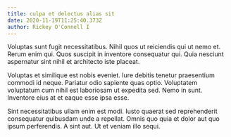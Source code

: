 ```yaml
---
title: culpa et delectus alias sit
date: 2020-11-19T11:25:40.373Z
author: Rickey O'Connell I
---
```


Voluptas sunt fugit necessitatibus. Nihil quos ut reiciendis qui ut nemo et. Rerum enim qui. Quos suscipit in inventore consequatur qui. Quia nesciunt aspernatur sint nihil et architecto iste placeat.
 Voluptas et similique est nobis eveniet. Iure debitis tenetur praesentium commodi id neque. Pariatur odio sapiente quas optio. Voluptatem voluptatum cum nihil est laboriosam ut expedita sed. Nemo in sunt. Inventore eius at et eaque esse ipsa esse.
 Sint necessitatibus ullam enim est modi. Iusto quaerat sed reprehenderit consequatur quibusdam unde a repellat. Omnis quo quia et dolor aut quo ipsum perferendis. A sint aut. Ut et veniam illo sequi.
